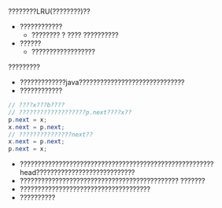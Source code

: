 ????????LRU(????????)??
* ????????????
  * ???????? ? ???? ??????????
* ??????
  * ??????????????????

?????????
* ?????????????java??????????????????????????????
* ????????????
```java
// ????x???b????
// ???????????????????p.next????x??
p.next = x;  
x.next = p.next; 
// ???????????????next??
x.next = p.next;
p.next = x;
```
* ???????????????????????????????????????????????????????head????????????????????????????
* ????????????????????????????????????????????? ???????
* ?????????????????????????????????????
* ??????????

